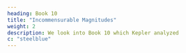 ```yaml
---
heading: Book 10
title: "Incommensurable Magnitudes"
weight: 2
description: We look into Book 10 which Kepler analyzed 
c: "steelblue"
---
```

